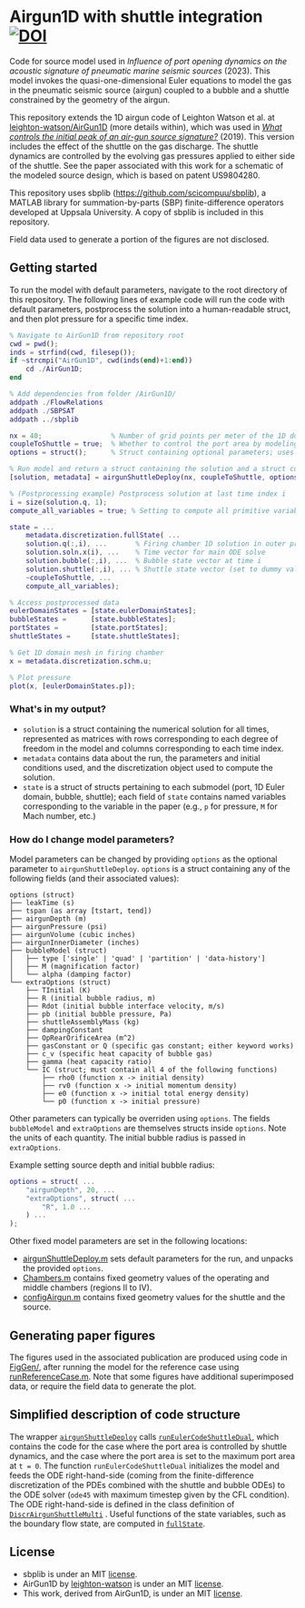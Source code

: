 # Airgun1D with shuttle integration [![DOI](https://zenodo.org/badge/327449665.svg)](https://zenodo.org/badge/latestdoi/327449665)

Code for source model used in *Influence of port opening dynamics on the acoustic signature of pneumatic marine seismic sources* (2023). This model invokes the quasi-one-dimensional Euler equations to model the gas in the pneumatic seismic source (airgun) coupled to a bubble and a shuttle constrained by the geometry of the airgun.

This repository extends the 1D airgun code of Leighton Watson et al. at [leighton-watson/AirGun1D](https://github.com/leighton-watson/AirGun1D) (more details within), which was used in [*What controls the initial peak of an air-gun source signature?*](https://library.seg.org/doi/full/10.1190/geo2018-0298.1) (2019). This version includes the effect of the shuttle on the gas discharge. The shuttle dynamics are controlled by the evolving gas pressures applied to either side of the shuttle. See the paper associated with this work for a schematic of the modeled source design, which is based on patent US9804280.

This repository uses sbplib (https://github.com/scicompuu/sbplib), a MATLAB library for summation-by-parts (SBP) finite-difference operators developed at Uppsala University. A copy of sbplib is included in this repository.

Field data used to generate a portion of the figures are not disclosed.

## Getting started

To run the model with default parameters, navigate to the root directory of this repository. The following lines of example code will run the code with default parameters, postprocess the solution into a human-readable struct, and then plot pressure for a specific time index.

```matlab
% Navigate to AirGun1D from repository root
cwd = pwd();
inds = strfind(cwd, filesep());
if ~strcmpi("AirGun1D", cwd(inds(end)+1:end))
    cd ./AirGun1D;
end

% Add dependencies from folder /AirGun1D/
addpath ./FlowRelations
addpath ./SBPSAT
addpath ../sbplib

nx = 40;                 % Number of grid points per meter of the 1D domain of the firing chamber
coupleToShuttle = true;  % Whether to control the port area by modeling the shuttle dynamics (true/false)
options = struct();      % Struct containing optional parameters; uses only default parameters when empty

% Run model and return a struct containing the solution and a struct containing the parameters used in the run
[solution, metadata] = airgunShuttleDeploy(nx, coupleToShuttle, options);

% (Postprocessing example) Postprocess solution at last time index i
i = size(solution.q, 1);
compute_all_variables = true; % Setting to compute all primitive variables in the 1D firing chamber

state = ...
    metadata.discretization.fullState( ...
    solution.q(:,i), ...       % Firing chamber 1D solution in outer product ordering, at time i
    solution.soln.x(i), ...    % Time vector for main ODE solve
    solution.bubble(:,i), ...  % Bubble state vector at time i
    solution.shuttle(:,i), ... % Shuttle state vector (set to dummy value [] if coupleToShuttle==false)
    ~coupleToShuttle, ...
    compute_all_variables);

% Access postprocessed data
eulerDomainStates = [state.eulerDomainStates];
bubbleStates =      [state.bubbleStates];
portStates =        [state.portStates];
shuttleStates =     [state.shuttleStates];

% Get 1D domain mesh in firing chamber
x = metadata.discretization.schm.u;

% Plot pressure
plot(x, [eulerDomainStates.p]);
```

### What's in my output?

* `solution` is a struct containing the numerical solution for all times, represented as matrices with rows corresponding to each degree of freedom in the model and columns corresponding to each time index.
* `metadata` contains data about the run, the parameters and initial conditions used, and the discretization object used to compute the solution.
* `state` is a struct of structs pertaining to each submodel (port, 1D Euler domain, bubble, shuttle); each field of `state` contains named variables corresponding to the variable in the paper (e.g., `p` for pressure, `M` for Mach number, etc.)

### How do I change model parameters?

Model parameters can be changed by providing `options` as the optional parameter to `airgunShuttleDeploy`. `options` is a struct containing any of the following fields (and their associated values):
```
options (struct)
├── leakTime (s)
├── tspan (as array [tstart, tend])
├── airgunDepth (m)
├── airgunPressure (psi)
├── airgunVolume (cubic inches)
├── airgunInnerDiameter (inches)
├── bubbleModel (struct)
│   ├── type ['single' | 'quad' | 'partition' | 'data-history']
│   ├── M (magnification factor)
│   └── alpha (damping factor)
└── extraOptions (struct)
    ├── TInitial (K)
    ├── R (initial bubble radius, m)
    ├── Rdot (initial bubble interface velocity, m/s)
    ├── pb (initial bubble pressure, Pa)
    ├── shuttleAssemblyMass (kg)
    ├── dampingConstant
    ├── OpRearOrificeArea (m^2)
    ├── gasConstant or Q (specific gas constant; either keyword works)
    ├── c_v (specific heat capacity of bubble gas)
    ├── gamma (heat capacity ratio)
    └── IC (struct; must contain all 4 of the following functions)
        ├── rho0 (function x -> initial density)
        ├── rv0 (function x -> initial momentum density)
        ├── e0 (function x -> initial total energy density)
        └── p0 (function x -> initial pressure)
```
Other parameters can typically be overriden using `options`. The fields `bubbleModel` and `extraOptions` are themselves structs inside `options`. Note the units of each quantity. The initial bubble radius is passed in `extraOptions`.

Example setting source depth and initial bubble radius:
```matlab
options = struct( ...
    "airgunDepth", 20, ...
    "extraOptions", struct( ...
        "R", 1.0 ...
    ) ...
);
```

Other fixed model parameters are set in the following locations:
* [airgunShuttleDeploy.m](/AirGun1D/airgunShuttleDeploy.m) sets default parameters for the run, and unpacks the provided `options`.
* [Chambers.m](/AirGun1D/Chambers.m) contains fixed geometry values of the operating and middle chambers (regions II to IV).
* [configAirgun.m](/AirGun1D/SBPSAT/configAirgun.m) contains fixed geometry values for the shuttle and the source.

## Generating paper figures

The figures used in the associated publication are produced using code in [FigGen/](/AirGun1D/FigGen/), after running the model for the reference case using [runReferenceCase.m](/AirGun1D/Postprocess/runReferenceCase.m). Note that some figures have additional superimposed data, or require the field data to generate the plot.

## Simplified description of code structure

The wrapper [`airgunShuttleDeploy`](/AirGun1D/airgunShuttleDeploy.m
) calls [`runEulerCodeShuttleDual`](/AirGun1D/SBPSAT/runEulerCodeShuttleDual.m), which contains the code for the case where the port area is controlled by shuttle dynamics, and the case where the port area is set to the maximum port area at `t = 0`. The function `runEulerCodeShuttleDual` initializes the model and feeds the ODE right-hand-side (coming from the finite-difference discretization of the PDEs combined with the shuttle and bubble ODEs) to the ODE solver (`ode45` with maximum timestep given by the CFL condition). The ODE right-hand-side is defined in the class definition of [`DiscrAirgunShuttleMulti`](AirGun1D/SBPSAT/@DiscrAirgunShuttleMulti/DiscrAirgunShuttleMulti.m) . Useful functions of the state variables, such as the boundary flow state, are computed in [`fullState`](AirGun1D/SBPSAT/@DiscrAirgunShuttleMulti/fullState.m).

## License
* sbplib is under an MIT [license](/sbplib/LICENSE.txt).
* AirGun1D by [leighton-watson](https://github.com/leighton-watson/AirGun1D) is under an MIT [license](AirGun1D/license_AirGun1D.txt).
* This work, derived from AirGun1D, is under an MIT [license](AirGun1D/license_Airgun1DShuttle.txt).
